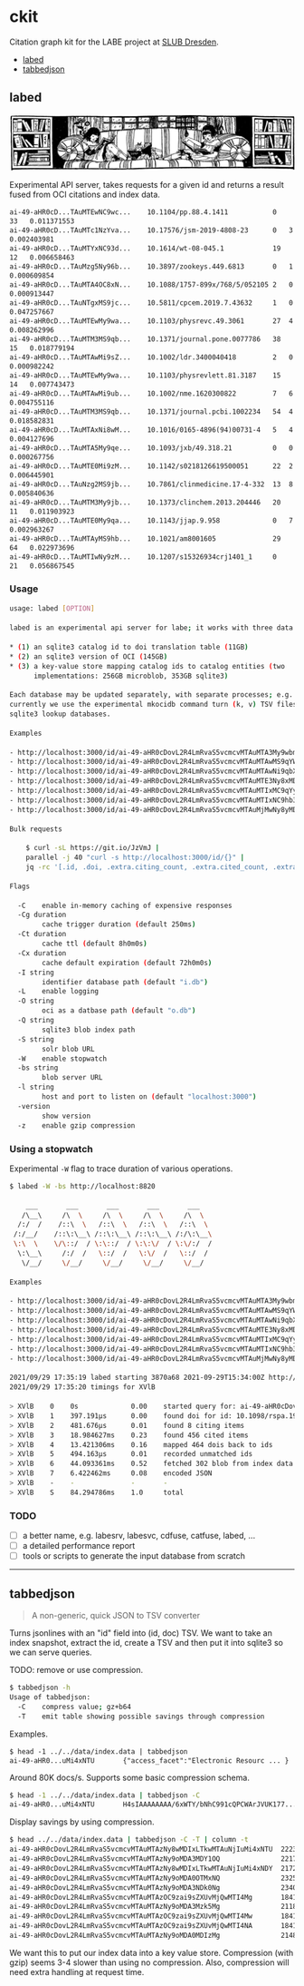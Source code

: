# ckit

Citation graph kit for the LABE project at [SLUB Dresden](https://www.slub-dresden.de/).

* [labed](#labed)
* [tabbedjson](#tabbedjson)

## labed

[![](static/45582_reading_lg.gif)](https://etc.usf.edu/clipart/)

Experimental API server, takes requests for a given id and returns a
result fused from OCI citations and index data.

```
ai-49-aHR0cD...TAuMTEwNC9wc...    10.1104/pp.88.4.1411           0   33   0.011371553
ai-49-aHR0cD...TAuMTc1NzYva...    10.17576/jsm-2019-4808-23      0   3    0.002403981
ai-49-aHR0cD...TAuMTYxNC93d...    10.1614/wt-08-045.1            19  12   0.006658463
ai-49-aHR0cD...TAuMzg5Ny96b...    10.3897/zookeys.449.6813       0   1    0.000609854
ai-49-aHR0cD...TAuMTA4OC8xN...    10.1088/1757-899x/768/5/052105 2   0    0.000913447
ai-49-aHR0cD...TAuNTgxMS9jc...    10.5811/cpcem.2019.7.43632     1   0    0.047257667
ai-49-aHR0cD...TAuMTEwMy9wa...    10.1103/physrevc.49.3061       27  4    0.008262996
ai-49-aHR0cD...TAuMTM3MS9qb...    10.1371/journal.pone.0077786   38  15   0.018779194
ai-49-aHR0cD...TAuMTAwMi9sZ...    10.1002/ldr.3400040418         2   0    0.000982242
ai-49-aHR0cD...TAuMTEwMy9wa...    10.1103/physrevlett.81.3187    15  14   0.007743473
ai-49-aHR0cD...TAuMTAwMi9ub...    10.1002/nme.1620300822         7   6    0.004755116
ai-49-aHR0cD...TAuMTM3MS9qb...    10.1371/journal.pcbi.1002234   54  4    0.018582831
ai-49-aHR0cD...TAuMTAxNi8wM...    10.1016/0165-4896(94)00731-4   5   4    0.004127696
ai-49-aHR0cD...TAuMTA5My9qe...    10.1093/jxb/49.318.21          0   0    0.000267756
ai-49-aHR0cD...TAuMTE0Mi9zM...    10.1142/s0218126619500051      22  2    0.006445901
ai-49-aHR0cD...TAuNzg2MS9jb...    10.7861/clinmedicine.17-4-332  13  8    0.005840636
ai-49-aHR0cD...TAuMTM3My9jb...    10.1373/clinchem.2013.204446   20  11   0.011903923
ai-49-aHR0cD...TAuMTE0My9qa...    10.1143/jjap.9.958             0   7    0.002963267
ai-49-aHR0cD...TAuMTAyMS9hb...    10.1021/am8001605              29  64   0.022973696
ai-49-aHR0cD...TAuMTIwNy9zM...    10.1207/s15326934crj1401_1     0   21   0.056867545
```

### Usage

```sh
usage: labed [OPTION]

labed is an experimental api server for labe; it works with three data stores.

* (1) an sqlite3 catalog id to doi translation table (11GB)
* (2) an sqlite3 version of OCI (145GB)
* (3) a key-value store mapping catalog ids to catalog entities (two
      implementations: 256GB microblob, 353GB sqlite3)

Each database may be updated separately, with separate processes; e.g.
currently we use the experimental mkocidb command turn (k, v) TSV files into
sqlite3 lookup databases.

Examples

- http://localhost:3000/id/ai-49-aHR0cDovL2R4LmRvaS5vcmcvMTAuMTA3My9wbmFzLjg1LjguMjQ0NA
- http://localhost:3000/id/ai-49-aHR0cDovL2R4LmRvaS5vcmcvMTAuMTAwMS9qYW1hLjI4Mi4xNi4xNTE5
- http://localhost:3000/id/ai-49-aHR0cDovL2R4LmRvaS5vcmcvMTAuMTAwNi9qbXJlLjE5OTkuMTcxNQ
- http://localhost:3000/id/ai-49-aHR0cDovL2R4LmRvaS5vcmcvMTAuMTE3Ny8xMDQ5NzMyMzA1Mjc2Njg3
- http://localhost:3000/id/ai-49-aHR0cDovL2R4LmRvaS5vcmcvMTAuMTIxMC9qYy4yMDExLTAzODU
- http://localhost:3000/id/ai-49-aHR0cDovL2R4LmRvaS5vcmcvMTAuMTIxNC9hb3MvMTE3NjM0Nzk2Mw
- http://localhost:3000/id/ai-49-aHR0cDovL2R4LmRvaS5vcmcvMTAuMjMwNy8yMDk1NTIx

Bulk requests

    $ curl -sL https://git.io/JzVmJ |
    parallel -j 40 "curl -s http://localhost:3000/id/{}" |
    jq -rc '[.id, .doi, .extra.citing_count, .extra.cited_count, .extra.took] | @tsv'

Flags

  -C    enable in-memory caching of expensive responses
  -Cg duration
        cache trigger duration (default 250ms)
  -Ct duration
        cache ttl (default 8h0m0s)
  -Cx duration
        cache default expiration (default 72h0m0s)
  -I string
        identifier database path (default "i.db")
  -L    enable logging
  -O string
        oci as a datbase path (default "o.db")
  -Q string
        sqlite3 blob index path
  -S string
        solr blob URL
  -W    enable stopwatch
  -bs string
        blob server URL
  -l string
        host and port to listen on (default "localhost:3000")
  -version
        show version
  -z    enable gzip compression
```

### Using a stopwatch

Experimental `-W` flag to trace duration of various operations.

```sh
$ labed -W -bs http://localhost:8820

    ___       ___       ___       ___       ___
   /\__\     /\  \     /\  \     /\  \     /\  \
  /:/  /    /::\  \   /::\  \   /::\  \   /::\  \
 /:/__/    /::\:\__\ /::\:\__\ /::\:\__\ /:/\:\__\
 \:\  \    \/\::/  / \:\::/  / \:\:\/  / \:\/:/  /
  \:\__\     /:/  /   \::/  /   \:\/  /   \::/  /
   \/__/     \/__/     \/__/     \/__/     \/__/

Examples

- http://localhost:3000/id/ai-49-aHR0cDovL2R4LmRvaS5vcmcvMTAuMTA3My9wbmFzLjg1LjguMjQ0NA
- http://localhost:3000/id/ai-49-aHR0cDovL2R4LmRvaS5vcmcvMTAuMTAwMS9qYW1hLjI4Mi4xNi4xNTE5
- http://localhost:3000/id/ai-49-aHR0cDovL2R4LmRvaS5vcmcvMTAuMTAwNi9qbXJlLjE5OTkuMTcxNQ
- http://localhost:3000/id/ai-49-aHR0cDovL2R4LmRvaS5vcmcvMTAuMTE3Ny8xMDQ5NzMyMzA1Mjc2Njg3
- http://localhost:3000/id/ai-49-aHR0cDovL2R4LmRvaS5vcmcvMTAuMTIxMC9qYy4yMDExLTAzODU
- http://localhost:3000/id/ai-49-aHR0cDovL2R4LmRvaS5vcmcvMTAuMTIxNC9hb3MvMTE3NjM0Nzk2Mw
- http://localhost:3000/id/ai-49-aHR0cDovL2R4LmRvaS5vcmcvMTAuMjMwNy8yMDk1NTIx

2021/09/29 17:35:19 labed starting 3870a68 2021-09-29T15:34:00Z http://localhost:3000
2021/09/29 17:35:20 timings for XVlB

> XVlB    0    0s             0.00    started query for: ai-49-aHR0cDovL2R4LmRvaS5vcmcvMTAuMTA5OC9yc3BhLjE5OTguMDE2NA
> XVlB    1    397.191µs      0.00    found doi for id: 10.1098/rspa.1998.0164
> XVlB    2    481.676µs      0.01    found 8 citing items
> XVlB    3    18.984627ms    0.23    found 456 cited items
> XVlB    4    13.421306ms    0.16    mapped 464 dois back to ids
> XVlB    5    494.163µs      0.01    recorded unmatched ids
> XVlB    6    44.093361ms    0.52    fetched 302 blob from index data store
> XVlB    7    6.422462ms     0.08    encoded JSON
> XVlB    -    -              -       -
> XVlB    S    84.294786ms    1.0     total
```


### TODO

* [ ] a better name, e.g. labesrv, labesvc, cdfuse, catfuse, labed, ...
* [ ] a detailed performance report
* [ ] tools or scripts to generate the input database from scratch

----

## tabbedjson

> A non-generic, quick JSON to TSV converter

Turns jsonlines with an "id" field into (id, doc) TSV. We want to take an index
snapshot, extract the id, create a TSV and then put it into sqlite3 so we can
serve queries.

TODO: remove or use compression.


```sh
$ tabbedjson -h
Usage of tabbedjson:
  -C    compress value; gz+b64
  -T    emit table showing possible savings through compression
```

Examples.

```
$ head -1 ../../data/index.data | tabbedjson
ai-49-aHR0...uMi4xNTU       {"access_facet":"Electronic Resourc ... }
```

Around 80K docs/s. Supports some basic compression schema.

```sh
$ head -1 ../../data/index.data | tabbedjson -C
ai-49-aHR0...uMi4xNTU       H4sIAAAAAAAA/6xWTY/bNhC991cQPCWArJVUK177...
```

Display savings by using compression.

```sh
$ head ../../data/index.data | tabbedjson -C -T | column -t
ai-49-aHR0cDovL2R4LmRvaS5vcmcvMTAuMTAzNy8wMDIxLTkwMTAuNjIuMi4xNTU  2223  1005  0.452092
ai-49-aHR0cDovL2R4LmRvaS5vcmcvMTAuMTAzNy9oMDA3MDY1OQ               2217  993   0.447903
ai-49-aHR0cDovL2R4LmRvaS5vcmcvMTAuMTAzNy8wMDIxLTkwMTAuNjIuMi4xNDY  2172  969   0.446133
ai-49-aHR0cDovL2R4LmRvaS5vcmcvMTAuMTAzNy9oMDA0OTMxNQ               2325  1037  0.446022
ai-49-aHR0cDovL2R4LmRvaS5vcmcvMTAuMTAzNy9oMDA3NDk0Ng               2340  1037  0.443162
ai-49-aHR0cDovL2R4LmRvaS5vcmcvMTAuMTAzOC9zai9sZXUvMjQwMTI4Mg       1841  973   0.528517
ai-49-aHR0cDovL2R4LmRvaS5vcmcvMTAuMTAzNy9oMDA3Mzk5Mg               2118  937   0.442398
ai-49-aHR0cDovL2R4LmRvaS5vcmcvMTAuMTAzOC9zai9sZXUvMjQwMTI4Mw       1841  973   0.528517
ai-49-aHR0cDovL2R4LmRvaS5vcmcvMTAuMTAzOC9zai9sZXUvMjQwMTI4NA       1841  973   0.528517
ai-49-aHR0cDovL2R4LmRvaS5vcmcvMTAuMTAzNy9oMDA0MDIzMg               2148  989   0.460428
```

We want this to put our index data into a key value store. Compression (with
gzip) seems 3-4 slower than using no compression. Also, compression will need
extra handling at request time.

